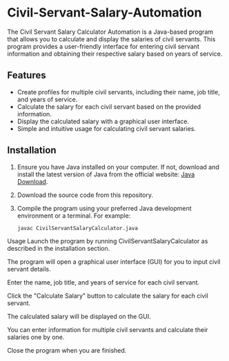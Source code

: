 # Civil-Servant-Salary-Automation

The Civil Servant Salary Calculator Automation is a Java-based program that allows you to calculate and display the salaries of civil servants. This program provides a user-friendly interface for entering civil servant information and obtaining their respective salary based on years of service.

## Features

- Create profiles for multiple civil servants, including their name, job title, and years of service.
- Calculate the salary for each civil servant based on the provided information.
- Display the calculated salary with a graphical user interface.
- Simple and intuitive usage for calculating civil servant salaries.

## Installation

1. Ensure you have Java installed on your computer. If not, download and install the latest version of Java from the official website: [Java Download](https://www.oracle.com/java/technologies/javase-downloads.html).

2. Download the source code from this repository.

3. Compile the program using your preferred Java development environment or a terminal. For example:

   ```sh
   javac CivilServantSalaryCalculator.java

Usage
Launch the program by running CivilServantSalaryCalculator as described in the installation section.

The program will open a graphical user interface (GUI) for you to input civil servant details.

Enter the name, job title, and years of service for each civil servant.

Click the "Calculate Salary" button to calculate the salary for each civil servant.

The calculated salary will be displayed on the GUI.

You can enter information for multiple civil servants and calculate their salaries one by one.

Close the program when you are finished.
